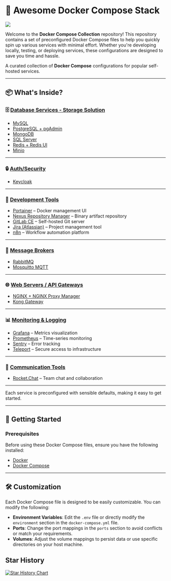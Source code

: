 # 🐳 Awesome Docker Compose Stack
<img src="./docs/docker.avif">

Welcome to the **Docker Compose Collection** repository! This repository contains a set of preconfigured Docker Compose files to help you quickly spin up various services with minimal effort. Whether you're developing locally, testing, or deploying services, these configurations are designed to save you time and hassle.

A curated collection of **Docker Compose** configurations for popular self-hosted services.

---

## 📦 What's Inside?

### 🗄️ [Database Services - Storage Solution](./database/)
- [MySQL](./database/mysql)
- [PostgreSQL + pgAdmin](./database/postgres-pgadmin)
- [MongoDB](./database/mongodb)
- [SQL Server](./database/sqlserver)
- [Redis + Redis UI](./database/redis-redisUI)
- [Minio](./database/minio/)

---

### 🔒 [Auth/Security](./auth//)
- [Keycloak](./auth/keycloak/)


---

### 🧰 [Development Tools](./dev-tools/)
- [Portainer](./dev-tools/portainer) – Docker management UI  
- [Nexus Repository Manager](./dev-tools/nexus-repository-manager) – Binary artifact repository  
- [GitLab CE](./dev-tools/gitlab-ce) – Self-hosted Git server  
- [Jira (Atlassian)](./dev-tools/jira-atlasian) – Project management tool  
- [n8n](./dev-tools/n8n) – Workflow automation platform  

---

### 📡 [Message Brokers](./messaging/)
- [RabbitMQ](./messaging/rabbitmq)
- [Mosquitto MQTT](./messaging/mosquitto)

---

### 🌐 [Web Servers / API Gateways](./gateway/)
- [NGINX + NGINX Proxy Manager](./gateway/nginx-proxy-manager)
- [Kong Gateway](./gateway/kong-gateway)

---

### 📊 [Monitoring & Logging](./monitoring/)
- [Grafana](./monitoring/grafana) – Metrics visualization
- [Prometheus](./monitoring/prometheus) – Time-series monitoring
- [Sentry](./monitoring/sentry) – Error tracking
- [Teleport](./monitoring/teleport) – Secure access to infrastructure

---

### 💬 [Communication Tools](./messaging/)
- [Rocket.Chat](./messaging/rocket-chat) – Team chat and collaboration

---

Each service is preconfigured with sensible defaults, making it easy to get started.

---

## 🚀 **Getting Started**

### Prerequisites

Before using these Docker Compose files, ensure you have the following installed:

- [Docker](https://docs.docker.com/get-docker/)
- [Docker Compose](https://docs.docker.com/compose/install/)

---

## 🛠 **Customization**

Each Docker Compose file is designed to be easily customizable. You can modify the following:

- **Environment Variables**: Edit the `.env` file or directly modify the `environment` section in the `docker-compose.yml` file.
- **Ports**: Change the port mappings in the `ports` section to avoid conflicts or match your requirements.
- **Volumes**: Adjust the volume mappings to persist data or use specific directories on your host machine.



## Star History

[![Star History Chart](https://api.star-history.com/svg?repos=alisharify7/preconfigured-docker-compose&type=Date)](https://www.star-history.com/#alisharify7/preconfigured-docker-compose&Date)
